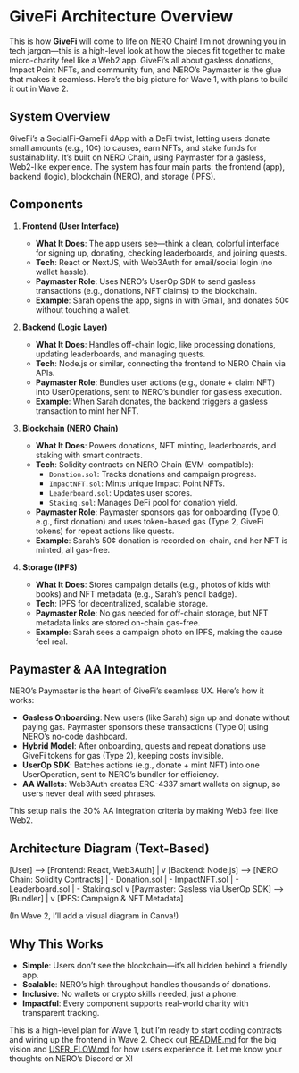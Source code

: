 # GiveFi Architecture Overview

This is how **GiveFi** will come to life on NERO Chain! I’m not drowning you in tech jargon—this is a high-level look at how the pieces fit together to make micro-charity feel like a Web2 app. GiveFi’s all about gasless donations, Impact Point NFTs, and community fun, and NERO’s Paymaster is the glue that makes it seamless. Here’s the big picture for Wave 1, with plans to build it out in Wave 2.

## System Overview

GiveFi’s a SocialFi-GameFi dApp with a DeFi twist, letting users donate small amounts (e.g., 10¢) to causes, earn NFTs, and stake funds for sustainability. It’s built on NERO Chain, using Paymaster for a gasless, Web2-like experience. The system has four main parts: the frontend (app), backend (logic), blockchain (NERO), and storage (IPFS).

## Components

1. **Frontend (User Interface)**  
   - **What It Does**: The app users see—think a clean, colorful interface for signing up, donating, checking leaderboards, and joining quests.  
   - **Tech**: React or NextJS, with Web3Auth for email/social login (no wallet hassle).  
   - **Paymaster Role**: Uses NERO’s UserOp SDK to send gasless transactions (e.g., donations, NFT claims) to the blockchain.  
   - **Example**: Sarah opens the app, signs in with Gmail, and donates 50¢ without touching a wallet.

2. **Backend (Logic Layer)**  
   - **What It Does**: Handles off-chain logic, like processing donations, updating leaderboards, and managing quests.  
   - **Tech**: Node.js or similar, connecting the frontend to NERO Chain via APIs.  
   - **Paymaster Role**: Bundles user actions (e.g., donate + claim NFT) into UserOperations, sent to NERO’s bundler for gasless execution.  
   - **Example**: When Sarah donates, the backend triggers a gasless transaction to mint her NFT.

3. **Blockchain (NERO Chain)**  
   - **What It Does**: Powers donations, NFT minting, leaderboards, and staking with smart contracts.  
   - **Tech**: Solidity contracts on NERO Chain (EVM-compatible):  
     - `Donation.sol`: Tracks donations and campaign progress.  
     - `ImpactNFT.sol`: Mints unique Impact Point NFTs.  
     - `Leaderboard.sol`: Updates user scores.  
     - `Staking.sol`: Manages DeFi pool for donation yield.  
   - **Paymaster Role**: Paymaster sponsors gas for onboarding (Type 0, e.g., first donation) and uses token-based gas (Type 2, GiveFi tokens) for repeat actions like quests.  
   - **Example**: Sarah’s 50¢ donation is recorded on-chain, and her NFT is minted, all gas-free.

4. **Storage (IPFS)**  
   - **What It Does**: Stores campaign details (e.g., photos of kids with books) and NFT metadata (e.g., Sarah’s pencil badge).  
   - **Tech**: IPFS for decentralized, scalable storage.  
   - **Paymaster Role**: No gas needed for off-chain storage, but NFT metadata links are stored on-chain gas-free.  
   - **Example**: Sarah sees a campaign photo on IPFS, making the cause feel real.

## Paymaster & AA Integration

NERO’s Paymaster is the heart of GiveFi’s seamless UX. Here’s how it works:
- **Gasless Onboarding**: New users (like Sarah) sign up and donate without paying gas. Paymaster sponsors these transactions (Type 0) using NERO’s no-code dashboard.  
- **Hybrid Model**: After onboarding, quests and repeat donations use GiveFi tokens for gas (Type 2), keeping costs invisible.  
- **UserOp SDK**: Batches actions (e.g., donate + mint NFT) into one UserOperation, sent to NERO’s bundler for efficiency.  
- **AA Wallets**: Web3Auth creates ERC-4337 smart wallets on signup, so users never deal with seed phrases.

This setup nails the 30% AA Integration criteria by making Web3 feel like Web2.

## Architecture Diagram (Text-Based)

[User] --> [Frontend: React, Web3Auth]
               |
               v
[Backend: Node.js] --> [NERO Chain: Solidity Contracts]
               |          - Donation.sol
               |          - ImpactNFT.sol
               |          - Leaderboard.sol
               |          - Staking.sol
               v
[Paymaster: Gasless via UserOp SDK] --> [Bundler]
               |
               v
[IPFS: Campaign & NFT Metadata]


(In Wave 2, I’ll add a visual diagram in Canva!)

## Why This Works

- **Simple**: Users don’t see the blockchain—it’s all hidden behind a friendly app.  
- **Scalable**: NERO’s high throughput handles thousands of donations.  
- **Inclusive**: No wallets or crypto skills needed, just a phone.  
- **Impactful**: Every component supports real-world charity with transparent tracking.

This is a high-level plan for Wave 1, but I’m ready to start coding contracts and wiring up the frontend in Wave 2. Check out [README.md](README.md) for the big vision and [USER_FLOW.md](USER_FLOW.md) for how users experience it. Let me know your thoughts on NERO’s Discord or X!

